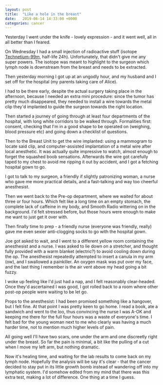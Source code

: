```yaml
---
layout: post
title:  "Like a hole in the breast"
date:   2019-06-14 14:33:00 +0000
categories: cancer
---
```

Yesterday I went under the knife - lovely expression - and it went well, all in all better than I feared.

On Wednesday I had a small injection of radioactive stuff (isotope [Technetium-99m](https://en.wikipedia.org/wiki/Technetium-99m), half-life 24h). Unfortunately, that didn't give me any super powers. The isotope was meant to highlight to the surgeon which lymph node is downstream from the breast and needs to be extracted.

Then yesterday morning I got up at an ungodly hour, and my husband and I set off for the hospital (my parents taking care of Alice).

I had to be there early, despite the actual surgery taking place in the afternoon, because I needed an extra mini procedure: since the tumor has pretty much disappeared, they needed to install a wire towards the metal clip they'd implanted to guide the surgeon towards the right location.

Then started a journey of going through at least four departments of the hospital, with long white corridors to be walked through. Formalities first: consent, checking that I'm in a good shape to be operated on (weighing, blood pressure etc) and going down a checklist of questions.

Then to the Breast Unit to get the wire implanted: using a mammogram to locate said clip, and computer-assisted implantation of a metal wire after local anesthetic. It was actually quite impressive to watch, almost enough to forget the squashed boob sensations. Afterwards the wire got carefully taped to my chest to avoid me ripping it out by accident, and I got a fetching hospital gown to go.

I got to talk to my surgeon, a friendly if slightly patronizing woman, a nurse who gave me more practical details, and a fast-talking and way too cheerful anesthesist.

Then we went back to the Pre-op department, where we waited for about three or four hours.  Which felt like a long time on an empty stomach, the complete lack of caffeine in my body, and Smooth Radio wittering on in the background. I'd felt stressed before, but those hours were enough to make me want to just get it over with.

Then finally time to prep - a friendly nurse (everyone was friendly, really) gave me even sexier anti-clogging socks to go with the hospital gown.

Joe got asked to wait, and I went to a different yellow room containing the anesthesist and a nurse. I was asked to lie down on a stretcher, and thought fully provided with a warm blanket (electric?) to avoid cooling down during the op. The anesthesist repeatedly attempted to insert a canula in my arm (ow), and I swallowed a painkiller. An oxygen mask was put over my face, and the last thing I remember is the air vent above my head going a bit fuzzy.  

I woke up feeling like I'd just had a nap, and I felt reasonably clear-headed. Once they'd ascertained I was good, I got rolled back to a room where other post-op people were waiting to be let go.

Props to the anesthesist: I had been promised something like a hangover, but I felt fine.  At that point I was pretty keen to go home.  I read a book, ate a sandwich and went to the loo, thus convincing the nurse I was A-OK and keeping me there for the full four hours was a waste of everyone's time.  I felt bad for the young woman next to me who clearly was having a much harder time, not to mention much higher levels of pain.

All going well I'll have two scars, one under the arm and one discreetly right under the breast.  So far the pain is minimal, a bit like the pulling of a cut when I move my left arm, but nothing dramatic.

Now it's healing time, and waiting for the lab results to come back on my lymph node. Hopefully the analysis will be say it's clear - that the cancer decided to stay put in its little growth bomb instead of wandering off into my lymphatic system. I'd somehow edited from my mind that there was this extra test, making a lot of difference.  One thing at a time I guess.
